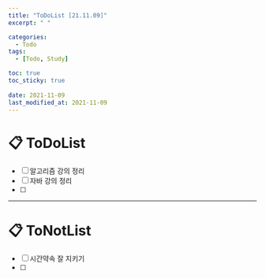 ```yaml
---
title: "ToDoList [21.11.09]"
excerpt: " "

categories:
  - Todo
tags:
  - [Todo, Study]

toc: true
toc_sticky: true
 
date: 2021-11-09
last_modified_at: 2021-11-09
---
```


# 📋 ToDoList  

- [ ] 알고리즘 강의 정리
- [ ] 자바 강의 정리
- [ ] 

---

# 📋 ToNotList  

- [ ] 시간약속 잘 지키기
- [ ] 

## 

